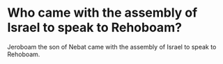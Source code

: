 # Who came with the assembly of Israel to speak to Rehoboam?

Jeroboam the son of Nebat came with the assembly of Israel to speak to Rehoboam.
